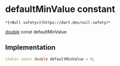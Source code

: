 


# defaultMinValue constant




    *[<Null safety>](https://dart.dev/null-safety)*


[double](https://api.flutter.dev/flutter/dart-core/double-class.html) const defaultMinValue
  







## Implementation

```dart
static const double defaultMinValue = 0;


```







